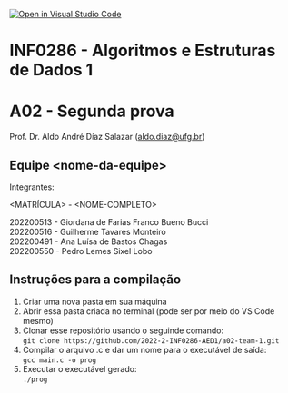 [![Open in Visual Studio Code](https://classroom.github.com/assets/open-in-vscode-c66648af7eb3fe8bc4f294546bfd86ef473780cde1dea487d3c4ff354943c9ae.svg)](https://classroom.github.com/online_ide?assignment_repo_id=9758769&assignment_repo_type=AssignmentRepo)
# INF0286 - Algoritmos e Estruturas de Dados 1
# A02 - Segunda prova

Prof. Dr. Aldo André Díaz Salazar (aldo.diaz@ufg.br)

## Equipe \<nome-da-equipe\>
Integrantes:

\<MATRÍCULA\> - \<NOME-COMPLETO\>

202200513 - Giordana de Farias Franco Bueno Bucci <br>
202200516 - Guilherme Tavares Monteiro <br>
202200491 - Ana Luísa de Bastos Chagas <br>
202200550 - Pedro Lemes Sixel Lobo

## Instruções para a compilação

<!--- Coloque aqui sua resposta --->
<ol>
  <li> Criar uma nova pasta em sua máquina
  <li> Abrir essa pasta criada no terminal (pode ser por meio do VS Code mesmo)
  <li> Clonar esse repositório usando o seguinde comando: <br>
    <code>git clone https://github.com/2022-2-INF0286-AED1/a02-team-1.git</code>
  <li> Compilar o arquivo .c e dar um nome para o executável de saída: <br>
    <code>gcc main.c -o prog</code> <br>
  <li> Executar o executável gerado: <br>
    <code>./prog</code> <br>
</ol>

